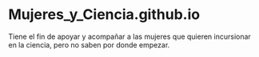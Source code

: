 # Mujeres_y_Ciencia.github.io
Tiene el fin de apoyar y acompañar a las mujeres que quieren incursionar en la ciencia, pero no saben por donde empezar.
